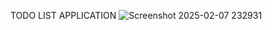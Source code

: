 TODO LIST APPLICATION
![Screenshot 2025-02-07 232931](https://github.com/user-attachments/assets/bf4306db-01fb-43cf-b801-20df71542d4d)
